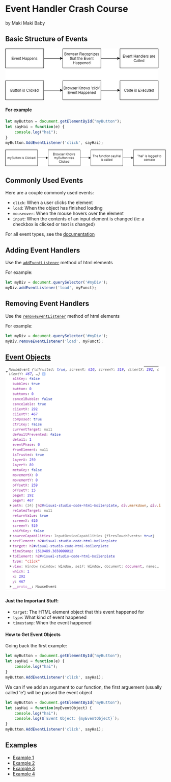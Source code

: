 # Event Handler Crash Course
by Maki Maki Baby

## Basic Structure of Events
![](SRC/EventWhathappens.jpg)

#### For example
```js
let myButton = document.getElementById("myButton");
let sayHai = function(e) {
    console.log("hai");
}
myButton.AddEventListener('click', sayHai);
```
![](SRC/practicalflowchart.png)

## Commonly Used Events
Here are a couple commonly used events:
- `click`: When a user clicks the element
- `load`: When the object has finished loading
- `mouseover`: When the mouse hovers over the element
- `input`: When the contents of an input element is changed (ie: a checkbox is clicked or text is changed)

For all event types, see the [documentation](https://developer.mozilla.org/en-US/docs/Web/Events)

## Adding Event Handlers
Use the [`addEventListener`](https://developer.mozilla.org/en-US/docs/Web/API/EventTarget/addEventListener) method of html elements

For example:
```js
let myDiv = document.querySelector('#myDiv');
myDiv.addEventListener('load', myFunct);
```

## Removing Event Handlers
Use the [`removeEventListener`](https://developer.mozilla.org/en-US/docs/Web/API/EventTarget/removeEventListener) method of html elements

For example:
```js
let myDiv = document.querySelector('#myDiv');
myDiv.removeEventListener('load', myFunct);
```

## [Event Objects](https://developer.mozilla.org/en-US/docs/Web/API/Event)
![](SRC/event-object-console-log.PNG)

#### Just the Important Stuff:
- `target`: The HTML element object that this event happened for
- `type`: What kind of event happened
- `timestamp`: When the event happened

#### How to Get Event Objects
Going back the first example:
```js
let myButton = document.getElementById("myButton");
let sayHai = function(e) {
    console.log("hai");
}
myButton.AddEventListener('click', sayHai);
```
We can if we add an argument to our function, the first arguement (usually called 'e') will be passed the event object
```js
let myButton = document.getElementById("myButton");
let sayHai = function(myEventObject) {
    console.log("hai");
    console.log($`Event Object: {myEventObject}`);
}
myButton.AddEventListener('click', sayHai);
```

## Examples
- [Example 1](./example-problems/example-1/index.html)
- [Example 2](./example-problems/example-2/index.html)
- [Example 3](./example-problems/example-3/index.html)
- [Example 4](./example-problems/example-4/index.html)
